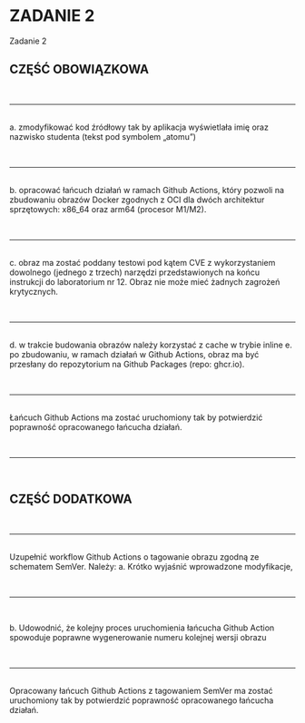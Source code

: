 # ZADANIE 2
Zadanie 2 

## CZĘŚĆ OBOWIĄZKOWA
<br/><hr/><br/>
a. zmodyfikować kod źródłowy tak by aplikacja wyświetlała imię oraz nazwisko studenta
(tekst pod symbolem „atomu”)

<br/><hr/><br/>
b. opracować łańcuch działań w ramach Github Actions, który pozwoli na zbudowaniu
obrazów Docker zgodnych z OCI dla dwóch architektur sprzętowych: x86_64 oraz arm64
(procesor M1/M2).

<br/><hr/><br/>
c. obraz ma zostać poddany testowi pod kątem CVE z wykorzystaniem dowolnego (jednego
z trzech) narzędzi przedstawionych na końcu instrukcji do laboratorium nr 12. Obraz nie
może mieć żadnych zagrożeń krytycznych.

<br/><hr/><br/>
d. w trakcie budowania obrazów należy korzystać z cache w trybie inline
e. po zbudowaniu, w ramach działań w Github Actions, obraz ma być przesłany do
repozytorium na Github Packages (repo: ghcr.io).

<br/><hr/><br/>
Łańcuch Github Actions ma zostać uruchomiony tak by potwierdzić poprawność opracowanego
łańcucha działań.



<br/><hr/><br/>
## CZĘŚĆ DODATKOWA

<br/><hr/><br/>
Uzupełnić workflow Github Actions o tagowanie obrazu zgodną ze schematem SemVer. 
Należy:
a. Krótko wyjaśnić wprowadzone modyfikacje,

<br/><hr/><br/>

b. Udowodnić, że kolejny proces uruchomienia łańcucha Github Action spowoduje
poprawne wygenerowanie numeru kolejnej wersji obrazu

<br/><hr/><br/>
Opracowany łańcuch Github Actions z tagowaniem SemVer ma zostać uruchomiony tak by
potwierdzić poprawność opracowanego łańcucha działań.